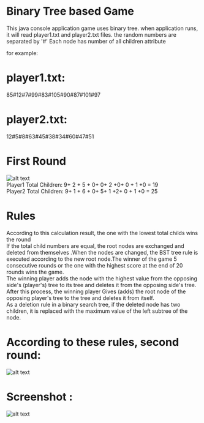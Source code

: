 # Binary Tree based Game
This java console application game uses binary tree.
when application runs, it will read player1.txt and player2.txt files. the random numbers are separated by '#'
Each node has number of all children attribute

for example:
# player1.txt:
85#12#7#99#83#105#90#87#101#97 
# player2.txt:
12#5#8#63#45#38#34#60#47#51 </br>


 # First Round
![alt text](https://imglink.io/ib/jyvg2BypjM.JPG) </br>
 Player1 Total Children: 9+ 2 + 5 + 0+ 0+ 2 +0+ 0 + 1 +0 = 19 </br>
 Player2 Total Children: 9+ 1 + 6 + 0+ 5+ 1 +2+ 0 + 1 +0 = 25 </br>
# Rules
According to this calculation result, the one with the lowest total childs wins the round </br>
If the total child numbers are equal, the root nodes are exchanged and deleted from themselves .When the nodes are changed, the BST tree rule is executed according to the new root node.The winner of the game 5 consecutive rounds or the one with the highest score at the end of 20 rounds wins the game. </br>
The winning player adds the node with the highest value from the opposing side's (player's) tree to its tree and deletes it from the opposing side's tree. After this process, the winning player
Gives (adds) the root node of the opposing player's tree to the tree and deletes it from itself.</br>As a deletion rule in a binary search tree, if the deleted node has two children, it is replaced with the maximum value of the left subtree of the node. </br>
# According to these rules, second round:


![alt text](https://imglink.io/ib/amfotNTrxo.JPG) </br>

# Screenshot :

![alt text](https://imglink.io/ib/rHBGcNVXoZ.JPG) </br>


